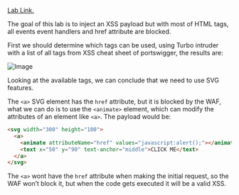 [Lab Link.](https://portswigger.net/web-security/cross-site-scripting/contexts/lab-event-handlers-and-href-attributes-blocked)

The goal of this lab is to inject an XSS payload but with most of HTML tags, all events event handlers and href attribute are blocked.

First we should determine which tags can be used, using Turbo intruder with a list of all tags from XSS cheat sheet of portswigger, the results are:

![Image](https://github.com/user-attachments/assets/06f20f2a-aca9-4480-9109-9262e0de7e32)

Looking at the available tags, we can conclude that we need to use SVG features.

The `<a>` SVG element has the `href` attribute, but it is blocked by the WAF, what we can do is to use the `<animate>` element, which can modify the attributes of an element like `<a>`. The payload would be:

```html
<svg width="300" height="100">
  <a>
    <animate attributeName="href" values="javascript:alert();"></animate>
    <text x="50" y="90" text-anchor="middle">CLICK ME</text>
  </a>
</svg>
```

The `<a>` wont have the `href` attribute when making the initial request, so the WAF won’t block it, but when the code gets executed it will be a valid XSS.